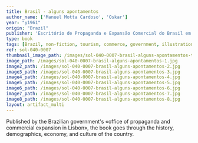 ```yaml
---
title: Brasil - alguns apontamentos
author_name: ['Manuel Motta Cardoso', 'Oskar']
year: "y1961"
origin: "Brazil"
publisher: 'Escritório de Propaganda e Expansão Comercial do Brasil em Lisboa'
type: book
tags: [Brazil, non-fiction, tourism, commerce, government, illustration, propaganda]
ref: sol-040-0007
thumbnail_image_path: /images/sol-040-0007-brasil-alguns-apontamentos-thumbnail.jpg
image_path: /images/sol-040-0007-brasil-alguns-apontamentos-1.jpg
image2_path: /images/sol-040-0007-brasil-alguns-apontamentos-2.jpg
image3_path: /images/sol-040-0007-brasil-alguns-apontamentos-3.jpg
image4_path: /images/sol-040-0007-brasil-alguns-apontamentos-4.jpg
image5_path: /images/sol-040-0007-brasil-alguns-apontamentos-5.jpg
image6_path: /images/sol-040-0007-brasil-alguns-apontamentos-6.jpg
image7_path: /images/sol-040-0007-brasil-alguns-apontamentos-7.jpg
image8_path: /images/sol-040-0007-brasil-alguns-apontamentos-8.jpg
layout: artifact_multi
---
```


Published by the Brazilian government's «office of propaganda and commercial expansion in Lisbon», the book goes through the history, demographics, economy, and culture of the country.
